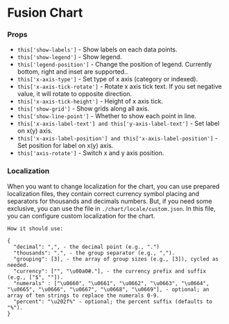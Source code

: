 # Fusion Chart

### Props

* `this['show-labels']` - Show labels on each data points. 
* `this['show-legend']` - Show legend.
* `this['legend-position']` - Change the position of legend. Currently bottom, right and inset are supported..
* `this['x-axis-type']` - Set type of x axis (category or indexed).
* `this['x-axis-tick-rotate']` - Rotate x axis tick text. If you set negative value, it will rotate to opposite direction.
* `this['x-axis-tick-height']` - Height of x axis tick.
* `this['show-grid']` - Show grids along all axis.
* `this['show-line-point']` - Whether to show each point in line.
* `this['x-axis-label-text'] and this['y-axis-label-text']` - Set label on x(y) axis.
* `this['x-axis-label-position'] and this['x-axis-label-position']` - Set position for label on x(y) axis.
* `this['axis-rotate']` - Switch x and y axis position.

### Localization
When you want to change localization for the chart, you can use prepared localization files, they contain correct currency symbol placing and separators for thousands and decimals numbers. But, if you need some exclusive, you can use the file in `./chart/locale/custom.json`. In this file, you can configure custom localization for the chart.

`How it should use:`
```
{
  "decimal": ",", - the decimal point (e.g., ".")
  "thousands": ".", - the group separator (e.g., ",").
  "grouping": [3], - the array of group sizes (e.g., [3]), cycled as needed.
  "currency": ["", "\u00a0₴."], - the currency prefix and suffix (e.g., ["$", ""]).
  "numerals" : ["\u0660", "\u0661", "\u0662", "\u0663", "\u0664", "\u0665", "\u0666", "\u0667", "\u0668", "\u0669"], - optional; an array of ten strings to replace the numerals 0-9.
  "percent": "\u202f%" - optional; the percent suffix (defaults to "%").
}
```

